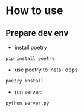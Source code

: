 # How to use

## Prepare dev env

* install poetry

```
pip install poetry
```

* use poetry to install deps

```
poetry install
```

* run server:

```bash
python server.py
```

